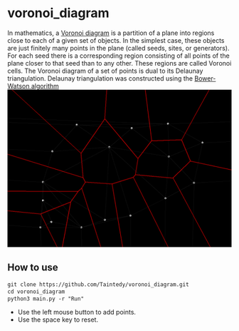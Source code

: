 # voronoi_diagram
In mathematics, a [Voronoi diagram](https://en.wikipedia.org/wiki/Voronoi_diagram) is a partition of a plane into regions close to each of a given set of objects. In the simplest case, these objects are just finitely many points in the plane (called seeds, sites, or generators). For each seed there is a corresponding region consisting of all points of the plane closer to that seed than to any other. These regions are called Voronoi cells. The Voronoi diagram of a set of points is dual to its Delaunay triangulation. Delaunay triangulation was constructed using the [Bower-Watson algorithm](https://en.wikipedia.org/wiki/Bowyer%E2%80%93Watson_algorithm)
![](sample.png)
## How to use
```
git clone https://github.com/Taintedy/voronoi_diagram.git
cd voronoi_diagram
python3 main.py -r "Run"
```
- Use the left mouse button to add points.
- Use the space key to reset.
